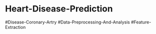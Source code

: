 # Heart-Disease-Prediction
#Disease-Coronary-Artry
#Data-Preprocessing-And-Analysis
#Feature-Extraction
